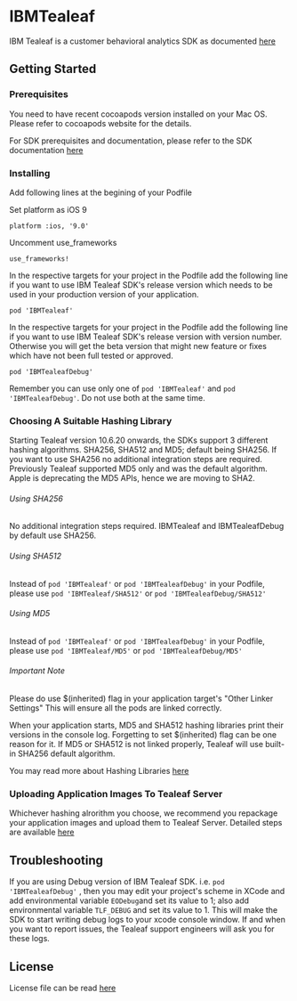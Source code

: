 # IBMTealeaf

IBM Tealeaf is a customer behavioral analytics SDK as documented [here](https://developer.goacoustic.com/acoustic-exp-analytics/docs/acoustic-experience-analytics-tealeaf-sdk-for-ios-standard-and-mobile-editions)


## Getting Started

### Prerequisites

You need to have recent cocoapods version installed on your Mac OS. Please refer to cocoapods website for the details.

For SDK prerequisites and documentation, please refer to the SDK documentation [here](https://developer.goacoustic.com/acoustic-exp-analytics/docs/acoustic-experience-analytics-tealeaf-sdk-for-ios-standard-and-mobile-editions)

### Installing

Add following lines at the begining of your Podfile

Set platform as iOS 9

`platform :ios, '9.0'`

Uncomment use_frameworks

`use_frameworks!`

In the respective targets for your project in the Podfile add the following line if you want to use IBM Tealeaf SDK's release version which needs to be used in your production version of your application.

`pod 'IBMTealeaf'`

In the respective targets for your project in the Podfile add the following line if you want to use IBM Tealeaf SDK's release version with version number. Otherwise you will get the beta version that might new feature or fixes which have not been full tested or approved.

`pod 'IBMTealeafDebug'`


Remember you can use only one of  `pod 'IBMTealeaf'` and `pod 'IBMTealeafDebug'`. Do not use both at the same time.


### Choosing A Suitable Hashing Library
Starting Tealeaf version 10.6.20 onwards, the SDKs support 3 different hashing algorithms. SHA256, SHA512 and MD5; default being SHA256. If you want to use SHA256 no additional integration steps are required. Previously Tealeaf supported MD5 only and was the default algorithm. Apple is deprecating the MD5 APIs, hence we are moving to SHA2.

  ###### Using SHA256
  No additional integration steps required. IBMTealeaf and IBMTealeafDebug by default use SHA256.
  
  ###### Using SHA512
  Instead of `pod 'IBMTealeaf'` or `pod 'IBMTealeafDebug'` in your Podfile, please use `pod 'IBMTealeaf/SHA512'` or `pod 'IBMTealeafDebug/SHA512'`
  
  ###### Using MD5
  Instead of `pod 'IBMTealeaf'` or `pod 'IBMTealeafDebug'` in your Podfile, please use `pod 'IBMTealeaf/MD5'` or `pod 'IBMTealeafDebug/MD5'`

  ###### Important Note
  Please do use $(inherited) flag in your application target's "Other Linker Settings" This will ensure all the pods are linked correctly.
  
  When your application starts, MD5 and SHA512 hashing libraries print their versions in the console log. Forgetting to set $(inherited) flag can be one reason for it. If MD5 or SHA512 is not linked properly, Tealeaf will use built-in SHA256 default algorithm.

You may read more about Hashing Libraries [here](https://developer.goacoustic.com/acoustic-exp-analytics/docs/hashing-libraries-for-computing-unique-ids-md5-sha256-and-sha512)

### Uploading Application Images To Tealeaf Server
Whichever hashing alrorithm you choose, we recommend you repackage your application images and upload them to Tealeaf Server. Detailed steps are available [here](https://developer.goacoustic.com/acoustic-exp-analytics/docs/capturing-and-uploading-images-with-the-image-tool)


## Troubleshooting

If you are using Debug version of IBM Tealeaf SDK. i.e. `pod 'IBMTealeafDebug'` , then you may edit your project's scheme in XCode and add environmental variable `EODebug`and set its value to 1; also add environmental variable `TLF_DEBUG` and set its value to 1. This will make the SDK to start writing debug logs to your xcode console window. If and when you want to report issues, the Tealeaf support engineers will ask you for these logs.

## License

License file can be read [here](https://github.com/ibm-watson-cxa/IBMTealeaf/tree/master/Licenses)
